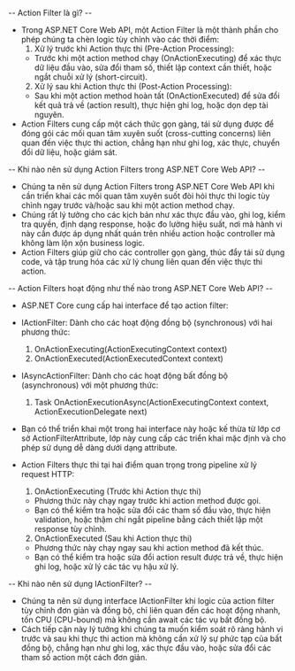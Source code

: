 -- Action Filter là gì? -- 
- Trong ASP.NET Core Web API, một Action Filter là một thành phần cho phép chúng ta chèn logic tùy chỉnh vào các thời điểm:
  1. Xử lý trước khi Action thực thi (Pre-Action Processing): 
    - Trước khi một action method chạy (OnActionExecuting) để xác thực dữ liệu đầu vào, sửa đổi tham số, thiết lập context cần thiết, hoặc ngắt chuỗi xử lý (short-circuit).
  2. Xử lý sau khi Action thực thi (Post-Action Processing): 
    - Sau khi một action method hoàn tất (OnActionExecuted) để sửa đổi kết quả trả về (action result), thực hiện ghi log, hoặc dọn dẹp tài nguyên.
- Action Filters cung cấp một cách thức gọn gàng, tái sử dụng được để đóng gói các mối quan tâm xuyên suốt (cross-cutting concerns) liên quan đến việc thực thi action, chẳng hạn như ghi log, xác thực, chuyển đổi dữ liệu, hoặc giám sát.

-- Khi nào nên sử dụng Action Filters trong ASP.NET Core Web API? -- 
- Chúng ta nên sử dụng Action Filters trong ASP.NET Core Web API khi cần triển khai các mối quan tâm xuyên suốt đòi hỏi thực thi logic tùy chỉnh ngay trước và/hoặc sau khi một action method chạy. 
- Chúng rất lý tưởng cho các kịch bản như xác thực đầu vào, ghi log, kiểm tra quyền, định dạng response, hoặc đo lường hiệu suất, nơi mà hành vi này cần được áp dụng nhất quán trên nhiều action hoặc controller mà không làm lộn xộn business logic. 
- Action Filters giúp giữ cho các controller gọn gàng, thúc đẩy tái sử dụng code, và tập trung hóa các xử lý chung liên quan đến việc thực thi action.

-- Action Filters hoạt động như thế nào trong ASP.NET Core Web API? -- 
- ASP.NET Core cung cấp hai interface để tạo action filter:
- IActionFilter: Dành cho các hoạt động đồng bộ (synchronous) với hai phương thức:
  1. OnActionExecuting(ActionExecutingContext context)
  2. OnActionExecuted(ActionExecutedContext context)

- IAsyncActionFilter: Dành cho các hoạt động bất đồng bộ (asynchronous) với một phương thức:
  1. Task OnActionExecutionAsync(ActionExecutingContext context, ActionExecutionDelegate next)

- Bạn có thể triển khai một trong hai interface này hoặc kế thừa từ lớp cơ sở ActionFilterAttribute, lớp này cung cấp các triển khai mặc định và cho phép sử dụng dễ dàng dưới dạng attribute. 
- Action Filters thực thi tại hai điểm quan trọng trong pipeline xử lý request HTTP:
  1. OnActionExecuting (Trước khi Action thực thi)
    - Phương thức này chạy ngay trước khi action method được gọi.
    - Bạn có thể kiểm tra hoặc sửa đổi các tham số đầu vào, thực hiện validation, hoặc thậm chí ngắt pipeline bằng cách thiết lập một response tùy chỉnh.
  2. OnActionExecuted (Sau khi Action thực thi)
    - Phương thức này chạy ngay sau khi action method đã kết thúc.
    - Bạn có thể kiểm tra hoặc sửa đổi action result được trả về, thực hiện ghi log, hoặc xử lý các tác vụ hậu xử lý.

-- Khi nào nên sử dụng IActionFilter? -- 
- Chúng ta nên sử dụng interface IActionFilter khi logic của action filter tùy chỉnh đơn giản và đồng bộ, chỉ liên quan đến các hoạt động nhanh, tốn CPU (CPU-bound) mà không cần await các tác vụ bất đồng bộ. 
- Cách tiếp cận này lý tưởng khi chúng ta muốn kiểm soát rõ ràng hành vi trước và sau khi thực thi action mà không cần xử lý sự phức tạp của bất đồng bộ, chẳng hạn như ghi log, xác thực đầu vào, hoặc sửa đổi các tham số action một cách đơn giản.
